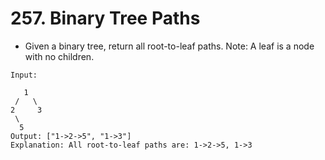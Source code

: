 # 257. Binary Tree Paths
* Given a binary tree, return all root-to-leaf paths.
Note: A leaf is a node with no children.
```text
Input:

   1
 /   \
2     3
 \
  5
Output: ["1->2->5", "1->3"]
Explanation: All root-to-leaf paths are: 1->2->5, 1->3
```

